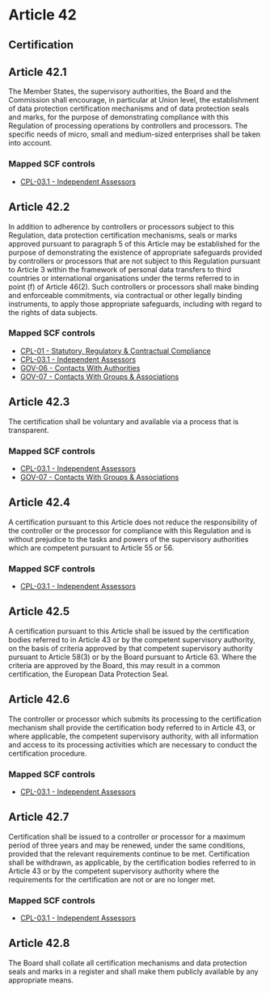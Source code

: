 # Article 42
## Certification

## Article 42.1
The Member States, the supervisory authorities, the Board and the Commission shall encourage, in particular at Union level, the establishment of data protection certification mechanisms and of data protection seals and marks, for the purpose of demonstrating compliance with this Regulation of processing operations by controllers and processors. The specific needs of micro, small and medium-sized enterprises shall be taken into account.

### Mapped SCF controls
- [CPL-03.1 - Independent Assessors](../scf/cpl-031-independentassessors.md)
## Article 42.2
In addition to adherence by controllers or processors subject to this Regulation, data protection certification mechanisms, seals or marks approved pursuant to paragraph 5 of this Article may be established for the purpose of demonstrating the existence of appropriate safeguards provided by controllers or processors that are not subject to this Regulation pursuant to Article 3 within the framework of personal data transfers to third countries or international organisations under the terms referred to in point (f)  of Article 46(2). Such controllers or processors shall make binding and enforceable commitments, via contractual or other legally binding instruments, to apply those appropriate safeguards, including with regard to the rights of data subjects.

### Mapped SCF controls
- [CPL-01 - Statutory, Regulatory & Contractual Compliance](../scf/cpl-01-statutory,regulatory&contractualcompliance.md)
- [CPL-03.1 - Independent Assessors](../scf/cpl-031-independentassessors.md)
- [GOV-06 - Contacts With Authorities](../scf/gov-06-contactswithauthorities.md)
- [GOV-07 - Contacts With Groups & Associations](../scf/gov-07-contactswithgroups&associations.md)
## Article 42.3
The certification shall be voluntary and available via a process that is transparent.

### Mapped SCF controls
- [CPL-03.1 - Independent Assessors](../scf/cpl-031-independentassessors.md)
- [GOV-07 - Contacts With Groups & Associations](../scf/gov-07-contactswithgroups&associations.md)
## Article 42.4
A certification pursuant to this Article does not reduce the responsibility of the controller or the processor for compliance with this Regulation and is without prejudice to the tasks and powers of the supervisory authorities which are competent pursuant to Article 55 or 56.

### Mapped SCF controls
- [CPL-03.1 - Independent Assessors](../scf/cpl-031-independentassessors.md)
## Article 42.5
A certification pursuant to this Article shall be issued by the certification bodies referred to in Article 43 or by the competent supervisory authority, on the basis of criteria approved by that competent supervisory authority pursuant to Article 58(3) or by the Board pursuant to Article 63\. Where the criteria are approved by the Board, this may result in a common certification, the European Data Protection Seal.

## Article 42.6
The controller or processor which submits its processing to the certification mechanism shall provide the certification body referred to in Article 43, or where applicable, the competent supervisory authority, with all information and access to its processing activities which are necessary to conduct the certification procedure.

### Mapped SCF controls
- [CPL-03.1 - Independent Assessors](../scf/cpl-031-independentassessors.md)
## Article 42.7
Certification shall be issued to a controller or processor for a maximum period of three years and may be renewed, under the same conditions, provided that the relevant requirements continue to be met. Certification shall be withdrawn, as applicable, by the certification bodies referred to in Article 43 or by the competent supervisory authority where the requirements for the certification are not or are no longer met.

### Mapped SCF controls
- [CPL-03.1 - Independent Assessors](../scf/cpl-031-independentassessors.md)
## Article 42.8
The Board shall collate all certification mechanisms and data protection seals and marks in a register and shall make them publicly available by any appropriate means.
